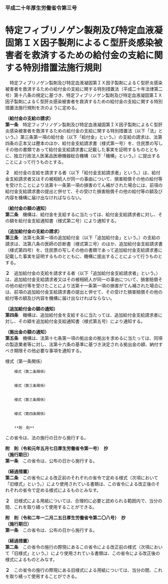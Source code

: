 ### 平成二十年厚生労働省令第三号  
# 特定フィブリノゲン製剤及び特定血液凝固第ＩＸ因子製剤によるＣ型肝炎感染被害者を救済するための給付金の支給に関する特別措置法施行規則  
　特定フィブリノゲン製剤及び特定血液凝固第ＩＸ因子製剤によるＣ型肝炎感染被害者を救済するための給付金の支給に関する特別措置法（平成二十年法律第二号）第十八条の規定に基づき、特定フィブリノゲン製剤及び特定血液凝固第ＩＸ因子製剤によるＣ型肝炎感染被害者を救済するための給付金の支給に関する特別措置法施行規則を次のように定める。  
  
**（給付金の支給の請求）**  
**第一条**　特定フィブリノゲン製剤及び特定血液凝固第ＩＸ因子製剤によるＣ型肝炎感染被害者を救済するための給付金の支給に関する特別措置法（以下「法」という。）第三条第一項の給付金（以下「給付金」という。）の支給の請求は、法第四条の正本又は謄本のほか、給付金支給請求書（様式第一号）を、住民票の写しその他の書類であって給付金支給請求書に記載した事実を証明するものとともに、独立行政法人医薬品医療機器総合機構（以下「機構」という。）に提出することによって行うものとする。  
  
**２**　給付金の支給を請求する者（以下「給付金支給請求者」という。）は、給付金支給請求者又はその被相続人が同一の事由について、損害賠償その他の給付等を受けたことにより法第十一条第一項の損害のてん補がされた場合には、前項の給付金支給請求書の提出と併せて、その受けた損害賠償その他の給付等の額及び内容を機構に届け出なければならない。  
  
**（給付金の額の通知）**  
**第二条**　機構は、給付金を支給するに当たっては、給付金支給請求者に対し、その額を給付金支給通知書（様式第二号）により通知する。  
  
**（追加給付金の支給の請求）**  
**第三条**　法第七条第一項の追加給付金（以下「追加給付金」という。）の支給の請求は、法第八条の医師の診断書（様式第三号）のほか、追加給付金支給請求書（様式第四号）を、住民票の写しその他の書類であって追加給付金支給請求書に記載した事実を証明するものとともに、機構に提出することによって行うものとする。  
  
**２**　追加給付金の支給を請求する者（以下「追加給付金支給請求者」という。）は、追加給付金支給請求者又はその被相続人が同一の事由について、損害賠償その他の給付等を受けたことにより法第十一条第一項の損害がてん補された場合には、前項の追加給付金支給請求書の提出と併せて、その受けた損害賠償その他の給付等の額及び内容を機構に届け出なければならない。  
  
**（追加給付金の額の通知）**  
**第四条**　機構は、追加給付金を支給するに当たっては、追加給付金支給請求者に対し、その額を追加給付金支給通知書（様式第五号）により通知する。  
  
**（拠出金の額の通知）**  
**第五条**　機構は、法第十七条第一項の拠出金の拠出を求めるに当たっては、同項の製造業者等に対し、法第十六条の基準に基づき決定される拠出金の額、納付すべき期限その他必要な事項を通知する。  
  
様式（第一条関係）  

          
        様式（第二条関係）  

          
        様式（第三条関係）  

          
        様式（第三条関係）  

          
        様式（第四条関係）  

          
        **附　則**  
この省令は、法の施行の日から施行する。  
  
**附　則（令和元年五月七日厚生労働省令第一号）　抄**  
**（施行期日）**  
**第一条**　この省令は、公布の日から施行する。  
  
**（経過措置）**  
**第二条**　この省令による改正前のそれぞれの省令で定める様式（次項において「旧様式」という。）により使用されている書類は、この省令による改正後のそれぞれの省令で定める様式によるものとみなす。  
  
**２**　旧様式による用紙については、合理的に必要と認められる範囲内で、当分の間、これを取り繕って使用することができる。  
  
**附　則（令和二年一二月二五日厚生労働省令第二〇八号）　抄**  
**（施行期日）**  
**第一条**　この省令は、公布の日から施行する。  
  
**（経過措置）**  
**第二条**　この省令の施行の際現にあるこの省令による改正前の様式（次項において「旧様式」という。）により使用されている書類は、この省令による改正後の様式によるものとみなす。  
  
**２**　この省令の施行の際現にある旧様式による用紙については、当分の間、これを取り繕って使用することができる。  
  
